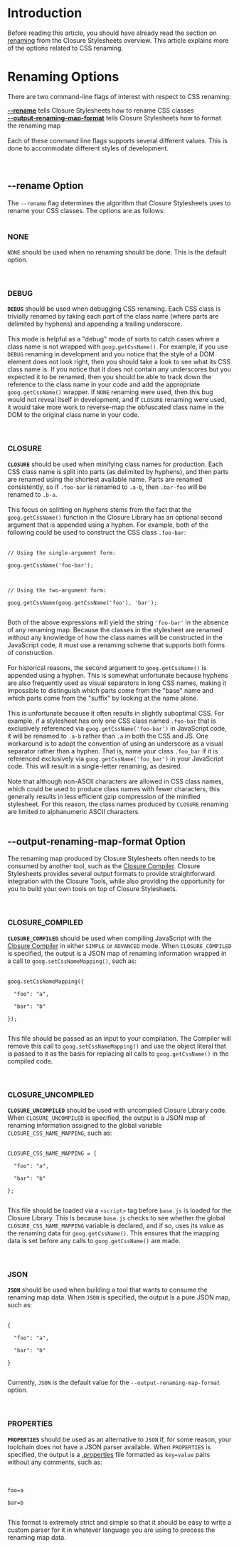 # Introduction #

Before reading this article, you should have already read the section on [renaming](http://code.google.com/p/closure-stylesheets/#Renaming) from the Closure Stylesheets overview. This article explains more of the options related to CSS renaming.


# Renaming Options #

There are two command-line flags of interest with respect to CSS renaming:

**[--rename](#--rename_Option.md)** tells Closure Stylesheets how to rename CSS classes
<br>
<b><a href='#--output-renaming-map-format_Option.md'>--output-renaming-map-format</a></b> tells Closure Stylesheets how to format the renaming map<br>
<br>
Each of these command line flags supports several different values. This is done to accommodate different styles of development.<br>
<br>
<br>
<h2>--rename Option</h2>

The <code>--rename</code> flag determines the algorithm that Closure Stylesheets uses to rename your CSS classes. The options are as follows:<br>
<br>
<h3>NONE</h3>

<code>NONE</code> should be used when no renaming should be done. This is the default option.<br>
<br>
<br>
<h3>DEBUG</h3>

<b><code>DEBUG</code></b> should be used when debugging CSS renaming. Each CSS class is trivially renamed by taking each part of the class name (where parts are delimited by hyphens) and appending a trailing underscore.<br>
<br>
This mode is helpful as a "debug" mode of sorts to catch cases where a class name is not wrapped with <code>goog.getCssName()</code>. For example, if you use <code>DEBUG</code> renaming in development and you notice that the style of a DOM element does not look right, then you should take a look to see what its CSS class name is. If you notice that it does not contain any underscores but you expected it to be renamed, then you should be able to track down the reference to the class name in your code and add the appropriate <code>goog.getCssName()</code> wrapper. If <code>NONE</code> renaming were used, then this bug would not reveal itself in development, and if <code>CLOSURE</code> renaming were used, it would take more work to reverse-map the obfuscated class name in the DOM to the original class name in your code.<br>
<br>
<br>
<h3>CLOSURE</h3>

<b><code>CLOSURE</code></b> should be used when minifying class names for production. Each CSS class name is split into parts (as delimited by hyphens), and then parts are renamed using the shortest available name. Parts are renamed consistently, so if <code>.foo-bar</code> is renamed to <code>.a-b</code>, then <code>.bar-foo</code> will be renamed to <code>.b-a</code>.<br>
<br>
This focus on splitting on hyphens stems from the fact that the <code>goog.getCssName()</code> function in the Closure Library has an optional second argument that is appended using a hyphen. For example, both of the following could be used to construct the CSS class <code>.foo-bar</code>:<br>
<br>
<pre><code>// Using the single-argument form:<br>
goog.getCssName('foo-bar');<br>
<br>
// Using the two-argument form:<br>
goog.getCssName(goog.getCssName('foo'), 'bar');<br>
</code></pre>

Both of the above expressions will yield the string <code>'foo-bar'</code> in the absence of any renaming map. Because the classes in the stylesheet are renamed without any knowledge of how the class names will be constructed in the JavaScript code, it must use a renaming scheme that supports both forms of construction.<br>
<br>
For historical reasons, the second argument to <code>goog.getCssName()</code> is appended using a hyphen. This is somewhat unfortunate because hyphens are also frequently used as visual separators in long CSS names, making it impossible to distinguish which parts come from the "base" name and which parts come from the "suffix" by looking at the name alone.<br>
<br>
This is unfortunate because it often results in slightly suboptimal CSS. For example, if a stylesheet has only one CSS class named <code>.foo-bar</code> that is exclusively referenced via <code>goog.getCssName('foo-bar')</code> in JavaScript code, it will be renamed to <code>.a-b</code> rather than <code>.a</code> in both the CSS and JS. One workaround is to adopt the convention of using an underscore as a visual separator rather than a hyphen. That is, name your class <code>.foo_bar</code> if it is referenced exclusively via <code>goog.getCssName('foo_bar')</code> in your JavaScript code. This will result in a single-letter renaming, as desired.<br>
<br>
Note that although non-ASCII characters are allowed in CSS class names, which could be used to produce class names with fewer characters, this generally results in less efficient gzip compression of the minified stylesheet. For this reason, the class names produced by <code>CLOSURE</code> renaming are limited to alphanumeric ASCII characters.<br>
<br>
<h2>--output-renaming-map-format Option</h2>

The renaming map produced by Closure Stylesheets often needs to be consumed by another tool, such as the <a href='http://code.google.com/p/closure-compiler/'>Closure Compiler</a>. Closure Stylesheets provides several output formats to provide straightforward integration with the Closure Tools, while also providing the opportunity for you to build your own tools on top of Closure Stylesheets.<br>
<br>
<br>
<h3>CLOSURE_COMPILED</h3>

<b><code>CLOSURE_COMPILED</code></b> should be used when compiling JavaScript with the <a href='http://code.google.com/p/closure-compiler/'>Closure Compiler</a> in either <code>SIMPLE</code> or <code>ADVANCED</code> mode. When <code>CLOSURE_COMPILED</code> is specified, the output is a JSON map of renaming information wrapped in a call to <code>goog.setCssNameMapping()</code>, such as:<br>
<br>
<pre><code>goog.setCssNameMapping({<br>
  "foo": "a",<br>
  "bar": "b"<br>
});<br>
</code></pre>

This file should be passed as an input to your compilation. The Compiler will remove this call to <code>goog.setCssNameMapping()</code> and use the object literal that is passed to it as the basis for replacing all calls to <code>goog.getCssName()</code> in the compiled code.<br>
<br>
<br>
<h3>CLOSURE_UNCOMPILED</h3>

<b><code>CLOSURE_UNCOMPILED</code></b> should be used with uncompiled Closure Library code. When <code>CLOSURE_UNCOMPILED</code> is specified, the output is a JSON map of renaming information assigned to the global variable <code>CLOSURE_CSS_NAME_MAPPING</code>, such as:<br>
<br>
<pre><code>CLOSURE_CSS_NAME_MAPPING = {<br>
  "foo": "a",<br>
  "bar": "b"<br>
};<br>
</code></pre>

This file should be loaded via a <code>&lt;script&gt;</code> tag before <code>base.js</code> is loaded for the Closure Library. This is because <code>base.js</code> checks to see whether the global <code>CLOSURE_CSS_NAME_MAPPING</code> variable is declared, and if so, uses its value as the renaming data for <code>goog.getCssName()</code>. This ensures that the mapping data is set before any calls to <code>goog.getCssName()</code> are made.<br>
<br>
<br>
<h3>JSON</h3>

<b><code>JSON</code></b> should be used when building a tool that wants to consume the renaming map data. When <code>JSON</code> is specified, the output is a pure JSON map, such as:<br>
<br>
<pre><code>{<br>
  "foo": "a",<br>
  "bar": "b"<br>
}<br>
</code></pre>

Currently, <code>JSON</code> is the default value for the <code>--output-renaming-map-format</code> option.<br>
<br>
<br>
<h3>PROPERTIES</h3>

<b><code>PROPERTIES</code></b> should be used as an alternative to <code>JSON</code> if, for some reason, your toolchain does not have a JSON parser available. When <code>PROPERTIES</code> is specified, the output is a <a href='http://en.wikipedia.org/wiki/.properties'>.properties</a> file formatted as <code>key=value</code> pairs without any comments, such as:<br>
<br>
<br>
<pre><code>foo=a<br>
bar=b<br>
</code></pre>

This format is extremely strict and simple so that it should be easy to write a custom parser for it in whatever language you are using to process the renaming map data.
